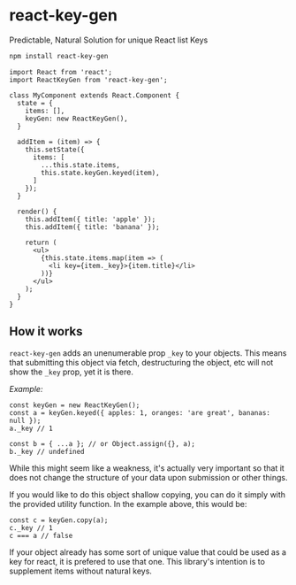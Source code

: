 # react-key-gen
Predictable, Natural Solution for unique React list Keys

```bash
npm install react-key-gen
```

```node
import React from 'react';
import ReactKeyGen from 'react-key-gen';

class MyComponent extends React.Component {
  state = {
    items: [],
    keyGen: new ReactKeyGen(),
  }

  addItem = (item) => {
    this.setState({
      items: [
        ...this.state.items,
        this.state.keyGen.keyed(item),
      ]
    });
  }

  render() {
    this.addItem({ title: 'apple' });
    this.addItem({ title: 'banana' });

    return (
      <ul>
        {this.state.items.map(item => (
          <li key={item._key}>{item.title}</li>
        ))}
      </ul>
    );
  }
}
```

## How it works
`react-key-gen` adds an unenumerable prop `_key` to your objects.
This means that submitting this object via fetch, destructuring the object,
etc will not show the `_key` prop, yet it is there.

*Example:*

```node
const keyGen = new ReactKeyGen();
const a = keyGen.keyed({ apples: 1, oranges: 'are great', bananas: null });
a._key // 1

const b = { ...a }; // or Object.assign({}, a);
b._key // undefined
```

While this might seem like a weakness, it's actually very important so that it does not change the structure of your data upon submission or other things.

If you would like to do this object shallow copying, you can do it simply with the provided utility function. In the example above, this would be:

```node
const c = keyGen.copy(a);
c._key // 1
c === a // false
```

If your object already has some sort of unique value that could be used as a key for react, it is prefered to use that one. This library's intention is to supplement items without natural keys.
